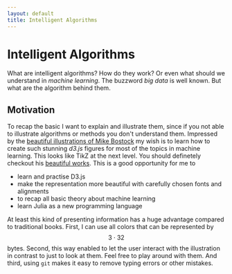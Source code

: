 ```yaml
---
layout: default
title: Intelligent Algorithms
---
```



Intelligent Algorithms
==========

What are intelligent algorithms? How do they work? Or even what should we understand in *machine learning*. The buzzword *big data* is well known. But what are the algorithm behind them.

Motivation
-----------

To recap the basic I want to explain and illustrate them, since if you not able to illustrate algorithms or methods you don't understand them. Impressed by the [beautiful illustrations of Mike Bostock][mike] my wish is to learn how to create such stunning *d3.js* figures for most of the topics in machine learning. This looks like TikZ at the next level. You should definetely checkout his [beautiful works][mike].
This is a good opportunity for me to

- learn and practise D3.js
- make the representation more beautiful with carefully chosen fonts and alignments
- to recap all basic theory about machine learning
- learn Julia as a new programming language

At least this kind of presenting information has a huge advantage compared to traditional books. First, I can use all colors that can be represented by $$3\cdot 32$$ bytes. Second, this way enabled to let the user interact with the illustration in contrast to just to look at them. Feel free to play around with them. And third, using `git` makes it easy to remove typing errors or other mistakes.


[mike]:http://bost.ocks.org/mike/